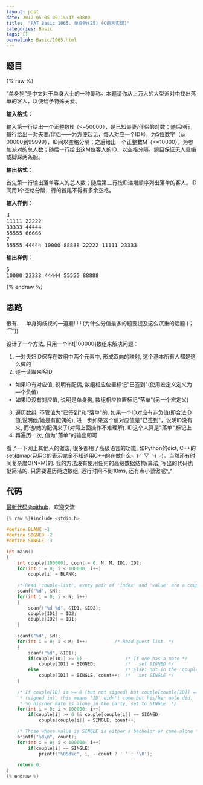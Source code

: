 ```yaml
---
layout: post
date: 2017-05-05 00:15:47 +0800
title:  "PAT Basic 1065. 单身狗(25) (C语言实现)"
categories: Basic
tags: []
permalink: Basic/1065.html
---
```


## 题目

{% raw %}<div id="problemContent">
<p>
“单身狗”是中文对于单身人士的一种爱称。本题请你从上万人的大型派对中找出落单的客人，以便给予特殊关爱。
</p>
<p><b>
输入格式：
</b></p>
<p>
输入第一行给出一个正整数N（&lt;=50000），是已知夫妻/伴侣的对数；随后N行，每行给出一对夫妻/伴侣——为方便起见，每人对应一个ID号，为5位数字（从00000到99999），ID间以空格分隔；之后给出一个正整数M（&lt;=10000），为参加派对的总人数；随后一行给出这M位客人的ID，以空格分隔。题目保证无人重婚或脚踩两条船。
</p>
<p><b>
输出格式：
</b></p>
<p>
首先第一行输出落单客人的总人数；随后第二行按ID递增顺序列出落单的客人。ID间用1个空格分隔，行的首尾不得有多余空格。
</p>
<b>输入样例：</b><pre>
3
11111 22222
33333 44444
55555 66666
7
55555 44444 10000 88888 22222 11111 23333
</pre>
<b>输出样例：</b><pre>
5
10000 23333 44444 55555 88888
</pre>
</div>{% endraw %}

## 思路

很有......单身狗歧视的一道题! ! ! (为什么分值最多的题要提及这么沉重的话题 (；′⌒`))

设计了一个方法, 只用一个int[100000]数组来解决问题：
1. 一对夫妇ID保存在数组中两个元素中, 形成双向的映射, 这个基本所有人都是这么做的
2. 逐一读取来客ID
 - 如果ID有对应值, 说明有配偶, 数组相应位置标记"已签到"(使用宏定义定义为一个负值)
 - 如果ID没有对应值, 说明是单身狗, 数组相应位置标记"落单"(另一个宏定义)
3. 遍历数组, 不管值为"已签到"和"落单"的. 如果一个ID对应有非负值(即合法ID值,说明他/她是有配偶的), 进一步如果这个值对应值是"已签到"，说明ID没有来, 而他/她的配偶来了(对照上面操作不难理解). ID这个人算是"落单",标记上
4. 再遍历一次, 值为"落单"的输出即可

看了一下网上其他人的做法, 很多都用了高级语言的功能, 如Python的dict, C++的set和map(只用C的表示完全不知道用C++的在做什么╮(╯▽╰)╭)。当然还有时间复杂度O(N*M)的. 
我的方法没有使用任何的高级数据结构/算法, 写出的代码也挺简洁的, 只需要遍历两边数组, 运行时间不到10ms, 还有点小骄傲呢^_^

## 代码

[最新代码@github](https://github.com/OliverLew/PAT/blob/master/PATBasic/1065.c)，欢迎交流
```c
{% raw %}#include <stdio.h>

#define BLANK -1
#define SIGNED -2
#define SINGLE -3

int main()
{
    int couple[100000], count = 0, N, M, ID1, ID2;
    for(int i = 0; i < 100000; i++) 
        couple[i] = BLANK;
    
    /* Read 'couple-list', every pair of 'index' and 'value' are a couple. */
    scanf("%d", &N);
    for(int i = 0; i < N; i++)
    {
        scanf("%d %d", &ID1, &ID2);
        couple[ID1] = ID2;
        couple[ID2] = ID1;
    }
    
    scanf("%d", &M);
    for(int i = 0; i < M; i++)          /* Read guest list. */
    {
        scanf("%d", &ID1);
        if(couple[ID1] >= 0)                /* If one has a mate */
            couple[ID1] = SIGNED;           /*   set SIGNED */
        else                                /* Else: not in the 'couple-list' */
            couple[ID1] = SINGLE, count++;  /*   set SINGLE */
    }
    
    /* If couple[ID] is >= 0 (but not signed) but couple[couple[ID]] == SIGNED
     * (signed in), this means 'ID' didn't come but his/her mate did.
     * So his/her mate is alone in the party, set to SINGLE. */
    for(int i = 0; i < 100000; i++) 
        if(couple[i] >= 0 && couple[couple[i]] == SIGNED) 
            couple[couple[i]] = SINGLE, count++;

    /* Those whose value is SINGLE is either a bachelor or came alone */
    printf("%d\n", count);
    for(int i = 0; i < 100000; i++) 
        if(couple[i] == SINGLE)
            printf("%05d%c", i, --count ? ' ' : '\0');
    
    return 0;
}
{% endraw %}
```